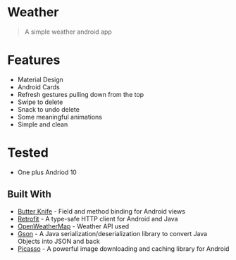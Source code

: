 # Weather
> A simple weather android app 

 
# Features
 - Material Design
 - Android Cards
 - Refresh gestures pulling down from the top
 - Swipe to delete 
 - Snack to undo delete
 - Some meaningful animations
 - Simple and clean 


# Tested 
- One plus Andriod 10

## Built With

* [Butter Knife](https://github.com/JakeWharton/butterknife) - Field and method binding for Android views
* [Retrofit](http://square.github.io/retrofit/) - A type-safe HTTP client for Android and Java
* [OpenWeatherMap](https://openweathermap.org/) - Weather API used 
* [Gson](https://github.com/google/gson) - A Java serialization/deserialization library to convert Java Objects into JSON and back
* [Picasso](http://square.github.io/picasso/) - A powerful image downloading and caching library for Android


